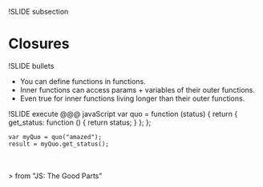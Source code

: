 !SLIDE subsection
# Closures #

!SLIDE bullets
* You can define functions in functions.
* Inner functions can access params + variables of their outer functions.
* Even true for inner functions living longer than their outer functions.

!SLIDE execute
	@@@ javaScript
	var quo = function (status) {
		return {
			get_status: function () {
				return status;
			}
		};
	};

	var myQuo = quo("amazed");
	result = myQuo.get_status();

<br>
<br>
>	from "JS: The Good Parts"

